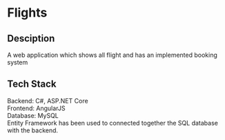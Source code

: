 # Flights
## Desciption
A web application which shows all flight and has an implemented booking system

## Tech Stack
Backend: C#, ASP.NET Core
<br> Frontend: AngularJS
<br> Database: MySQL
<br> Entity Framework has been used to connected together the SQL database with the backend.
